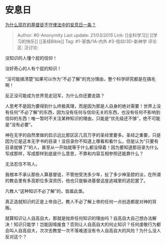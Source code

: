 # 安息日
[为什么现在的基督徒不守律法中的安息日一条？](https://www.zhihu.com/question/28873543/answer/42561481)

> Author: #0-Anonymity
> Last update: *21/03/2015*
> Link: [[全科学习]] [[学习的快乐]] [[圣经Bible]]
> Tag: #1-家族/1A-内外 #3-信仰/3D-新神学
> 评论区:
> 泛讨论:

没知识的人懂个屁的信仰！

没好奇心的人有个屁的知识！

“没可能搞清楚”如果可以作为“不必了解”的充分理由，整个科学研究都是在搞毛啊！

反正没可能成为世界竞走冠军，为什么你还要走路？

人思考不是因为要得到什么终极真理，而是因为那是人自身的绝对需要！世界上没有任何“不必了解”的东西，因为没有任何与信仰无关的东西，也没有任何不影响到信仰的东西！唯一暂时不关注某种知识的理由，只能是“优先级还不够”，绝不可能是“没有必要”。

神在无字的自然里做的启示远比那区区几百万字的圣经里要多。圣经之重要，只是因为它是这本无字书的目录！没目录你不知道上哪看和看什么，但是认为“只要有目录就够了”的人，甚至从一开始就等于什么都没得着！因为要知道那目录为什么写成那样，写成那样到底是什么意思，不靠和内容互相参照还能靠什么？

无法忍住不骂人。

我根本不承认那些人算基督徒，不管他受洗多少年，扯了多少神圣腔的淡，在所谓的教会里有多高职位多深资历，他也只是躲进基督这座逃城里的逃犯罢了。

凡教人“这种知识不必了解”的，皆属此类。

真正造就知识的正是上帝自己，教人不必了解上帝的任何一点创造都是对神的背叛。

就算知识让人自高自大，那就是抛弃任何知识的理由吗？自高自大自己想办法解决！知识只能学！岂能因噎废食？否则让人自高自大的何止知识？任何虔敬行为都会叫人自高自大，次次去教堂一次不落难道没有令人自高自大的风险？为什么没人反对这个？

